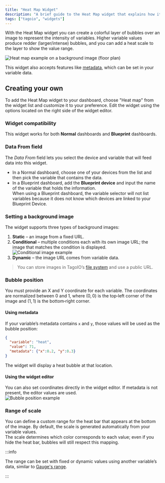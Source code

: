 ```yaml
---
title: "Heat Map Widget"
description: "A brief guide to the Heat Map widget that explains how it displays variable intensity as colored bubbles over an image, and how to add and customize the widget on a dashboard."
tags: ["tagoio", "widgets"]
---
```

With the Heat Map widget you can create a colorful layer of bubbles over an image to represent the intensity of variables. Higher variable values produce redder (larger/intense) bubbles, and you can add a heat scale to the layer to show the value range.

![Heat map example on a background image (floor plan)](/docs_imagem/tagoio/heat-map-widget-2.png)

This widget also accepts features like [metadata](/tagoio/devices/payload-parser/metadata.md), which can be set in your variable data.

## Creating your own

To add the Heat Map widget to your dashboard, choose "Heat map" from the widget list and customize it to your preference. Edit the widget using the options located on the right side of the widget editor.

### Widget compatibility

This widget works for both **Normal** dashboards and **Blueprint** dashboards.

### Data From field

The *Data From* field lets you select the device and variable that will feed data into this widget.  
- In a Normal dashboard, choose one of your devices from the list and then pick the variable that contains the data.  
- In a Blueprint dashboard, add the **Blueprint device** and input the name of the variable that holds the information.  
  When using a Blueprint dashboard, the variable selector will not list variables because it does not know which devices are linked to your Blueprint Device.

### Setting a background image

The widget supports three types of background images:

1. **Static** – an image from a fixed URL.  
2. **Conditional** – multiple conditions each with its own image URL; the image that matches the condition is displayed.  
   ![Conditional image example](/docs_imagem/tagoio/Captura-20de-20tela-20de-202021-06-23-2019-51-03-Op0.png)  
3. **Dynamic** – the image URL comes from variable data.

> You can store images in TagoIO’s [file system](/docs/tagoio/files) and use a public URL.

### Bubble position

You must provide an X and Y coordinate for each variable. The coordinates are normalized between 0 and 1, where (0, 0) is the top‑left corner of the image and (1, 1) is the bottom‑right corner.

#### Using metadata

If your variable’s metadata contains `x` and `y`, those values will be used as the bubble position:

```json
{
  "variable": "heat",
  "value": 71,
  "metadata": {"x":0.2, "y":0.3}
}
```

The widget will display a heat bubble at that location.

#### Using the widget editor

You can also set coordinates directly in the widget editor. If metadata is not present, the editor values are used.  
![Bubble position example](/docs_imagem/tagoio/byHeatmap-RtA.gif)

### Range of scale

You can define a custom range for the heat bar that appears at the bottom of the image. By default, the scale is generated automatically from your variable values.  
The scale determines which color corresponds to each value; even if you hide the heat bar, bubbles will still respect this mapping.

:::info

The range can be set with fixed or dynamic values using another variable’s data, similar to [Gauge's range](/tagoio/widgets/gaude-and-meters/gauge-data-range-format.md).

:::
